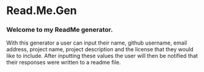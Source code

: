 # Read.Me.Gen

### Welcome to my ReadMe generator.

With this generator a user can input their name, github username, email address, project name, project description and the license that they would like to include. After inputting these values the user will then be notified that their responses were written to a readme file.


